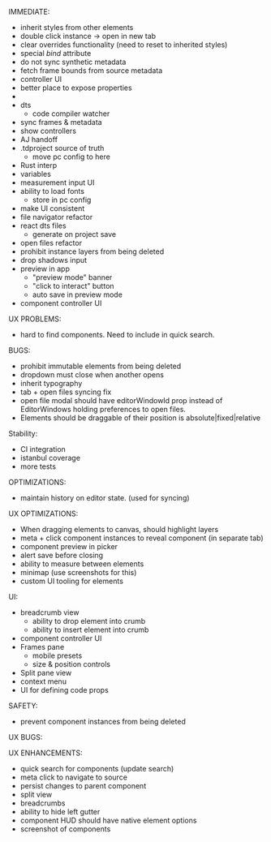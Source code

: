 IMMEDIATE:

* inherit styles from other elements
* double click instance -> open in new tab
* clear overrides functionality (need to reset to inherited styles)
* special *bind* attribute
* do not sync synthetic metadata
* fetch frame bounds from source metadata
* controller UI
* better place to expose properties
*
* dts
  * code compiler watcher
* sync frames & metadata
* show controllers
* AJ handoff
* .tdproject source of truth
  * move pc config to here
* Rust interp
* variables
* measurement input UI
* ability to load fonts
  * store in pc config
* make UI consistent
* file navigator refactor
* react dts files
  * generate on project save
* open files refactor
* prohibit instance layers from being deleted
* drop shadows input
* preview in app
  * "preview mode" banner
  * "click to interact" button
  * auto save in preview mode
* component controller UI


UX PROBLEMS:

* hard to find components. Need to include in quick search.


BUGS:

* prohibit immutable elements from being deleted
* dropdown must close when another opens
* inherit typography
* tab + open files syncing fix
* open file modal should have editorWindowId prop instead of EditorWindows holding preferences to open files.
* Elements should be draggable of their position is absolute|fixed|relative

Stability:

* CI integration
* istanbul coverage
* more tests

OPTIMIZATIONS:

* maintain history on editor state. (used for syncing)

UX OPTIMIZATIONS:

* When dragging elements to canvas, should highlight layers
* meta + click component instances to reveal component (in separate tab)
* component preview in picker
* alert save before closing
* ability to measure between elements
* minimap (use screenshots for this)
* custom UI tooling for elements

UI:

* breadcrumb view
  * ability to drop element into crumb
  * ability to insert element into crumb
* component controller UI
* Frames pane
  * mobile presets
  * size & position controls
* Split pane view
* context menu
* UI for defining code props

SAFETY:

* prevent component instances from being deleted

UX BUGS:


UX ENHANCEMENTS:

* quick search for components (update search)
* meta click to navigate to source
* persist changes to parent component
* split view
* breadcrumbs
* ability to hide left gutter
* component HUD should have native element options
* screenshot of components


